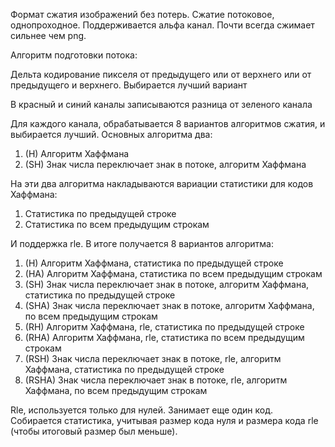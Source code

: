 Формат сжатия изображений без потерь. Сжатие потоковое, однопроходное. Поддерживается альфа канал. Почти всегда сжимает сильнее чем png.

Алгоритм подготовки потока:

Дельта кодирование пикселя от предыдущего или от верхнего или от предыдущего и верхнего. Выбирается лучший вариант

В красный и синий каналы записываются разница от зеленого канала

Для каждого канала, обрабатывается 8 вариантов алгоритмов сжатия, и выбирается лучший. Основных алгоритма два:

1. (H) Алгоритм Хаффмана
2. (SH) Знак числа переключает знак в потоке, алгоритм Хаффмана

На эти два алгоритма накладываются вариации статистики для кодов Хаффмана:

1. Статистика по предыдущей строке
2. Статистика по всем предыдущим строкам

И поддержка rle. В итоге получается 8 вариантов алгоритма:

1. (H) Алгоритм Хаффмана, статистика по предыдущей строке
2. (HA) Алгоритм Хаффмана, статистика по всем предыдущим строкам
3. (SH) Знак числа переключает знак в потоке, алгоритм Хаффмана, статистика по предыдущей строке
4. (SHA) Знак числа переключает знак в потоке, алгоритм Хаффмана, по всем предыдущим строкам
5. (RH) Алгоритм Хаффмана, rle, статистика по предыдущей строке
6. (RHA) Алгоритм Хаффмана, rle, статистика по всем предыдущим строкам
7. (RSH) Знак числа переключает знак в потоке, rle, алгоритм Хаффмана, статистика по предыдущей строке
8. (RSHA) Знак числа переключает знак в потоке, rle, алгоритм Хаффмана, по всем предыдущим строкам

Rle, используется только для нулей. Занимает еще один код. Собирается статистика, учитывая размер кода нуля и размера кода rle (чтобы итоговый размер был меньше).
